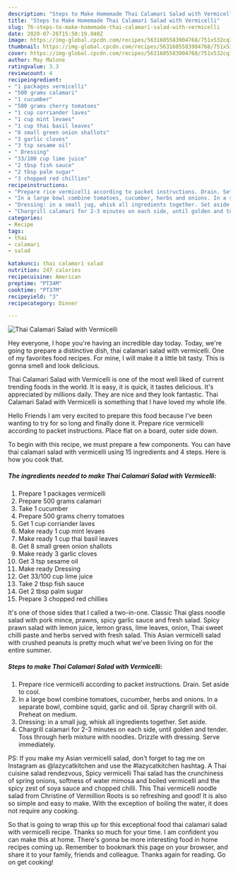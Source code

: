 ```yaml
---
description: "Steps to Make Homemade Thai Calamari Salad with Vermicelli"
title: "Steps to Make Homemade Thai Calamari Salad with Vermicelli"
slug: 76-steps-to-make-homemade-thai-calamari-salad-with-vermicelli
date: 2020-07-26T15:50:19.940Z
image: https://img-global.cpcdn.com/recipes/5631605583904768/751x532cq70/thai-calamari-salad-with-vermicelli-recipe-main-photo.jpg
thumbnail: https://img-global.cpcdn.com/recipes/5631605583904768/751x532cq70/thai-calamari-salad-with-vermicelli-recipe-main-photo.jpg
cover: https://img-global.cpcdn.com/recipes/5631605583904768/751x532cq70/thai-calamari-salad-with-vermicelli-recipe-main-photo.jpg
author: May Malone
ratingvalue: 3.3
reviewcount: 4
recipeingredient:
- "1 packages vermicelli"
- "500 grams calamari"
- "1 cucumber"
- "500 grams cherry tomatoes"
- "1 cup corriander laves"
- "1 cup mint levaes"
- "1 cup thai basil leaves"
- "8 small green onion shallots"
- "3 garlic cloves"
- "3 tsp sesame oil"
- " Dressing"
- "33/100 cup lime juice"
- "2 tbsp fish sauce"
- "2 tbsp palm sugar"
- "3 chopped red chillies"
recipeinstructions:
- "Prepare rice vermicelli according to packet instructions. Drain. Set aside to cool."
- "In a large bowl combine tomatoes, cucumber, herbs and onions. In a separate bowl, combine squid, garlic and oil. Spray chargrill with oil. Preheat on medium."
- "Dressing: in a small jug, whisk all ingredients together. Set aside."
- "Chargrill calamari for 2-3 minutes on each side, until golden and tender. Toss through herb mixture with noodles. Drizzle with dressing. Serve immediately."
categories:
- Recipe
tags:
- thai
- calamari
- salad

katakunci: thai calamari salad 
nutrition: 247 calories
recipecuisine: American
preptime: "PT34M"
cooktime: "PT37M"
recipeyield: "3"
recipecategory: Dinner

---
```



![Thai Calamari Salad with Vermicelli](https://img-global.cpcdn.com/recipes/5631605583904768/751x532cq70/thai-calamari-salad-with-vermicelli-recipe-main-photo.jpg)

Hey everyone, I hope you're having an incredible day today. Today, we're going to prepare a distinctive dish, thai calamari salad with vermicelli. One of my favorites food recipes. For mine, I will make it a little bit tasty. This is gonna smell and look delicious.

Thai Calamari Salad with Vermicelli is one of the most well liked of current trending foods in the world. It is easy, it is quick, it tastes delicious. It's appreciated by millions daily. They are nice and they look fantastic. Thai Calamari Salad with Vermicelli is something that I have loved my whole life.

Hello Friends I am very excited to prepare this food because I&#39;ve been wanting to try for so long and finally done it. Prepare rice vermicelli according to packet instructions. Place flat on a board, outer side down.


To begin with this recipe, we must prepare a few components. You can have thai calamari salad with vermicelli using 15 ingredients and 4 steps. Here is how you cook that.

<!--inarticleads1-->

##### The ingredients needed to make Thai Calamari Salad with Vermicelli:

1. Prepare 1 packages vermicelli
1. Prepare 500 grams calamari
1. Take 1 cucumber
1. Prepare 500 grams cherry tomatoes
1. Get 1 cup corriander laves
1. Make ready 1 cup mint levaes
1. Make ready 1 cup thai basil leaves
1. Get 8 small green onion shallots
1. Make ready 3 garlic cloves
1. Get 3 tsp sesame oil
1. Make ready  Dressing
1. Get 33/100 cup lime juice
1. Take 2 tbsp fish sauce
1. Get 2 tbsp palm sugar
1. Prepare 3 chopped red chillies


It&#39;s one of those sides that I called a two-in-one. Classic Thai glass noodle salad with pork mince, prawns, spicy garlic sauce and fresh salad. Spicy prawn salad with lemon juice, lemon grass, lime leaves, onion, Thai sweet chilli paste and herbs served with fresh salad. This Asian vermicelli salad with crushed peanuts is pretty much what we&#39;ve been living on for the entire summer. 

<!--inarticleads2-->

##### Steps to make Thai Calamari Salad with Vermicelli:

1. Prepare rice vermicelli according to packet instructions. Drain. Set aside to cool.
1. In a large bowl combine tomatoes, cucumber, herbs and onions. In a separate bowl, combine squid, garlic and oil. Spray chargrill with oil. Preheat on medium.
1. Dressing: in a small jug, whisk all ingredients together. Set aside.
1. Chargrill calamari for 2-3 minutes on each side, until golden and tender. Toss through herb mixture with noodles. Drizzle with dressing. Serve immediately.


PS: If you make my Asian vermicelli salad, don&#39;t forget to tag me on Instagram as @lazycatkitchen and use the #lazycatkitchen hashtag. A Thai cuisine salad rendezvous, Spicy vermicelli Thai salad has the crunchiness of spring onions, softness of water mimosa and boiled vermicelli and the spicy zest of soya sauce and chopped chilli. This Thai vermicelli noodle salad from Christine of Vermillion Roots is so refreshing and good! It is also so simple and easy to make. With the exception of boiling the water, it does not require any cooking. 

So that is going to wrap this up for this exceptional food thai calamari salad with vermicelli recipe. Thanks so much for your time. I am confident you can make this at home. There's gonna be more interesting food in home recipes coming up. Remember to bookmark this page on your browser, and share it to your family, friends and colleague. Thanks again for reading. Go on get cooking!
